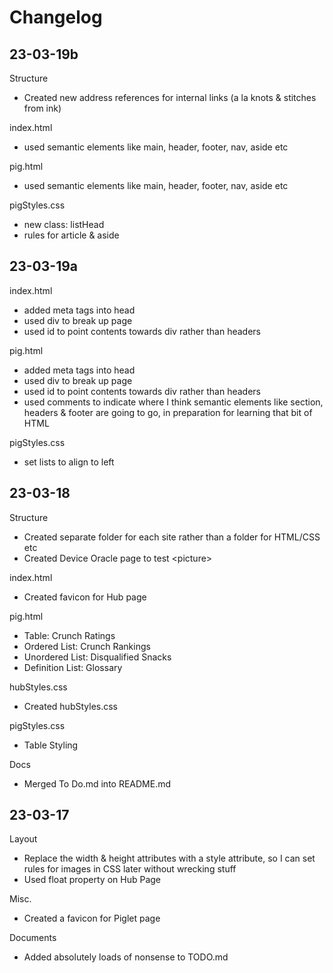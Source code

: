 # Changelog

## 23-03-19b

Structure

- Created new address references for internal links (a la knots & stitches from ink)

index.html

- used semantic elements like main, header, footer, nav, aside etc

pig.html

- used semantic elements like main, header, footer, nav, aside etc

pigStyles.css

- new class: listHead
- rules for article & aside

## 23-03-19a

index.html

- added meta tags into head
- used div to break up page
- used id to point contents towards div rather than headers

pig.html

- added meta tags into head
- used div to break up page
- used id to point contents towards div rather than headers
- used comments to indicate where I think semantic elements like section, headers & footer are going to go, in preparation for learning that bit of HTML

pigStyles.css

- set lists to align to left

## 23-03-18

Structure

- Created separate folder for each site rather than a folder for HTML/CSS etc
- Created Device Oracle page to test \<picture>

index.html

- Created favicon for Hub page

pig.html

- Table: Crunch Ratings
- Ordered List: Crunch Rankings
- Unordered List: Disqualified Snacks
- Definition List: Glossary

hubStyles.css

- Created hubStyles.css

pigStyles.css

- Table Styling

Docs

- Merged To Do.md into README.md

## 23-03-17

Layout

- Replace the width & height attributes with a style attribute, so I can set rules for images in CSS later without wrecking stuff
- Used float property on Hub Page

Misc.

- Created a favicon for Piglet page

Documents

- Added absolutely loads of nonsense to TODO.md
